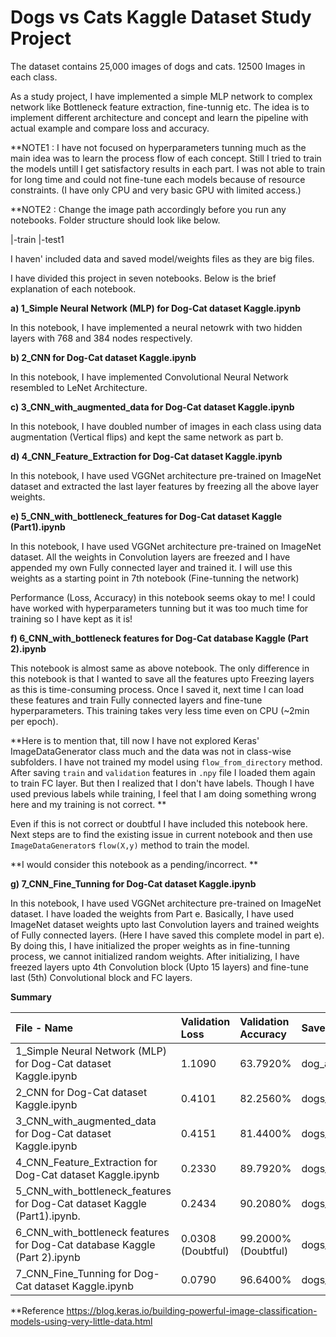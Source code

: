 # Dogs vs Cats Kaggle Dataset Study Project

The dataset contains 25,000 images of dogs and cats. 12500 Images in each class.

As a study project, I have implemented a simple MLP network to complex network like Bottleneck feature extraction, fine-tunnig etc. The idea is to implement different architecture and concept and learn the pipeline with actual example and compare loss and accuracy. 

**NOTE1 : I have not focused on hyperparameters tunning much as the main idea was to learn the process flow of each concept. Still I tried to train the models untill I get satisfactory results in each part. I was not able to train for long time and could not fine-tune each models because of resource constraints. (I have only CPU and very basic GPU with limited access.)

**NOTE2 : Change the image path accordingly before you run any notebooks.
Folder structure should look like below.

|-train
|-test1

I haven' included data and saved model/weights files as they are big files. 


I have divided this project in seven notebooks. Below is the brief explanation of each notebook.


**a)	1_Simple Neural Network (MLP) for Dog-Cat dataset Kaggle.ipynb**

In this notebook, I have implemented a neural netowrk with two hidden layers with 768 and 384 nodes respectively.


**b)	2_CNN for Dog-Cat dataset Kaggle.ipynb**

In this notebook, I have implemented Convolutional Neural Network resembled to LeNet Architecture. 


**c)	3_CNN_with_augmented_data for Dog-Cat dataset Kaggle.ipynb**

In this notebook, I have doubled number of images in each class using data augmentation (Vertical flips) and kept the same network as part b.


**d)	4_CNN_Feature_Extraction for Dog-Cat dataset Kaggle.ipynb**

In this notebook, I have used VGGNet architecture pre-trained on ImageNet dataset and extracted the last layer features by freezing all the above layer weights.


**e)	5_CNN_with_bottleneck_features for Dog-Cat dataset Kaggle (Part1).ipynb**

In this notebook, I have used VGGNet architecture pre-trained on ImageNet dataset. All the weights in Convolution layers are freezed and I have appended my own Fully connected layer and trained it. I will use this weights as a starting point in 7th notebook (Fine-tunning the network)

Performance (Loss, Accuracy) in this notebook seems okay to me! I could have worked with hyperparameters tunning but it was too much time for training so I have kept as it is!


**f)	6_CNN_with_bottleneck features for Dog-Cat database Kaggle (Part 2).ipynb**

This notebook is almost same as above notebook. The only difference in this notebook is that I wanted to save all the features upto Freezing layers as this is time-consuming process. Once I saved it, next time I can load these features and train Fully connected layers and fine-tune hyperparameters. This training takes very less time even on CPU (~2min per epoch).

**Here is to mention that, till now I have not explored Keras' ImageDataGenerator class much and the data was not in class-wise subfolders. I have not trained my model using `flow_from_directory` method. After saving `train` and `validation` features in `.npy` file I loaded them again to train FC layer. But then I realized that I don't have labels. Though I have used previous labels while training, I feel that I am doing something wrong here and my training is not correct. **

Even if this is not correct or doubtful I have included this notebook here. Next steps are to find the existing issue in current notebook and then use `ImageDataGenerator`s `flow(X,y)` method to train the model. 

**I would consider this notebook as a pending/incorrect. **


**g)	7_CNN_Fine_Tunning for Dog-Cat dataset Kaggle.ipynb**

In this notebook, I have used VGGNet architecture pre-trained on ImageNet dataset. I have loaded the weights from Part e. Basically, I have used ImageNet dataset weights upto last Convolution layers and trained weights of Fully connected layers. (Here I have saved this complete model in part e). By doing this, I have initialized the proper weights as in fine-tunning process, we cannot initialized random weights. After initializing, I have freezed layers upto 4th Convolution block (Upto 15 layers) and fine-tune last (5th) Convolutional block and FC layers.


**Summary**

| File - Name                                                                | Validation Loss           | Validation Accuracy  | Saved Model                         |
|:---------------------------------------------------------------------------|:--------------------------|:---------------------|:------------------------------------|
| 1_Simple Neural Network (MLP) for Dog-Cat dataset Kaggle.ipynb             | 1.1090                    | 63.7920%             | dog_and_cat_simple_nn.h5            |
| 2_CNN for Dog-Cat dataset Kaggle.ipynb                                     | 0.4101                    | 82.2560%             | dogs_and_cats_CNN_1.h5.             |
| 3_CNN_with_augmented_data for Dog-Cat dataset Kaggle.ipynb                 | 0.4151                    | 81.4400%             | dogs_and_cats_with_data_augmented.h5|
| 4_CNN_Feature_Extraction for Dog-Cat dataset Kaggle.ipynb                  | 0.2330                    | 89.7920%             | dogs_and_cats_CNN_feature_extraction.h5|
| 5_CNN_with_bottleneck_features for Dog-Cat dataset Kaggle (Part1).ipynb.   | 0.2434                    | 90.2080%             | dogs_and_cats_CNN_custom_bottleneck_1_from_part1.h5|  
| 6_CNN_with_bottleneck features for Dog-Cat database Kaggle (Part 2).ipynb  | 0.0308 (Doubtful)         | 99.2000% (Doubtful)	| dogs_and_cats_CNN_custom_bottleneck_1_from_part2.h5
| 7_CNN_Fine_Tunning for Dog-Cat dataset Kaggle.ipynb                        | 0.0790                    | 96.6400%             | dogs_and_cats_CNN_fine_tuning.h5.   |


**Reference https://blog.keras.io/building-powerful-image-classification-models-using-very-little-data.html
